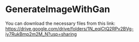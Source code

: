# GenerateImageWithGan
You can download the necessary files from this link: https://drive.google.com/drive/folders/1N_eqiCtQ2RPv2BVg-iy7RukBmp2m2M_N?usp=sharing
